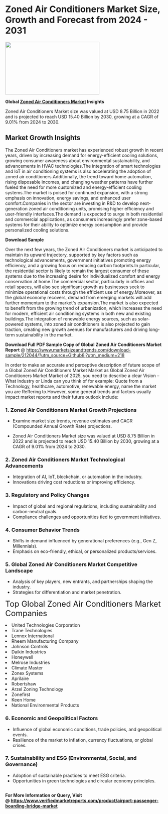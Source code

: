 <H1>Zoned Air Conditioners Market Size, Growth and Forecast from 2024 - 2031</H1><img class="aligncenter size-medium wp-image-584254" src="https://thirdeyenews.in/wp-content/uploads/2024/09/Global-Market-Research-300x168.jpeg" alt="" width="300" height="168" /><p><strong>Global&nbsp;<a href="https://www.marketsizeandtrends.com/download-sample/212044/?utm_source=Github8j?utm_medium=218">Zoned Air Conditioners Market</a> Insights</strong></p><p>Zoned Air Conditioners Market size was valued at USD 8.75 Billion in 2022 and is projected to reach USD 15.40 Billion by 2030, growing at a CAGR of 9.01% from 2024 to 2030.</p><p><h2>Market Growth Insights</h2> <p>The Zoned Air Conditioners market has experienced robust growth in recent years, driven by increasing demand for energy-efficient cooling solutions, growing consumer awareness about environmental sustainability, and advancements in HVAC technologies.The integration of smart technologies and IoT in air conditioning systems is also accelerating the adoption of zoned air conditioners.Additionally, the trend toward home automation, rising disposable incomes, and changing weather patterns have further fueled the need for more customized and energy-efficient cooling systems.The market is poised for continued expansion, with a strong emphasis on innovation, energy savings, and enhanced user comfort.Companies in the sector are investing in R&D to develop next-generation zoned air conditioning units, promising higher efficiency and user-friendly interfaces.The demand is expected to surge in both residential and commercial applications, as consumers increasingly prefer zone-based systems for their ability to optimize energy consumption and provide personalized cooling solutions.</p> <p><strong>Download Sample</strong></p> <p>Over the next few years, the Zoned Air Conditioners market is anticipated to maintain its upward trajectory, supported by key factors such as technological advancements, government initiatives promoting energy efficiency, and a growing focus on reducing carbon footprints.In particular, the residential sector is likely to remain the largest consumer of these systems due to the increasing desire for individualized comfort and energy conservation at home.The commercial sector, particularly in offices and retail spaces, will also see significant growth as businesses seek to minimize operational costs through the efficient use of energy.Moreover, as the global economy recovers, demand from emerging markets will add further momentum to the market's expansion.The market is also expected to benefit from the growing trend of urbanization, which increases the need for modern, efficient air conditioning systems in both new and existing buildings.The integration of renewable energy sources, such as solar-powered systems, into zoned air conditioners is also projected to gain traction, creating new growth avenues for manufacturers and driving long-term sustainability in the market.</p> <p><span class=""><strong>Download Full PDF Sample Copy of Global Zoned Air Conditioners Market Report</strong> @ <a href="https://www.marketsizeandtrends.com/download-sample/212044/?utm_source=Github8j?utm_medium=218" target="_blank">https://www.marketsizeandtrends.com/download-sample/212044/?utm_source=Github8j?utm_medium=218</a></span></p><p>In order to make an accurate and perceptive description of future scope of a Global&nbsp;Zoned Air Conditioners Market Market as Global&nbsp;Zoned Air Conditioners Market Market of 2025, you need to describe a clear Vision &ndash; What Industry or Linda can you think of for example: Quote from a Technology, healthcare, automotive, renewable energy, name the market you are Reffering to.However, some general trends and factors usually impact market reports and their future outlook include:</p><h3>1.&nbsp;<strong>Zoned Air Conditioners Market Growth Projections</strong></h3><ul><li>Examine market size trends, revenue estimates and CAGR (Compounded Annual Growth Rate) projections.</li><li><p>Zoned Air Conditioners Market size was valued at USD 8.75 Billion in 2022 and is projected to reach USD 15.40 Billion by 2030, growing at a CAGR of 9.01% from 2024 to 2030.</p></li></ul><h3>2.&nbsp;<strong>Zoned Air Conditioners Market Technological Advancements</strong></h3><ul><li>Integration of AI, IoT, blockchain, or automation in the industry.</li><li>Innovations driving cost reductions or improving efficiency.</li></ul><h3>3.&nbsp;<strong>Regulatory and Policy Changes</strong></h3><ul><li>Impact of global and regional regulations, including sustainability and carbon-neutral goals.</li><li>Compliance challenges and opportunities tied to government initiatives.</li></ul><h3>4.&nbsp;<strong>Consumer Behavior Trends</strong></h3><ul><li>Shifts in demand influenced by generational preferences (e.g., Gen Z, Millennials).</li><li>Emphasis on eco-friendly, ethical, or personalized products/services.</li></ul><h3>5.&nbsp;<strong>Global Zoned Air Conditioners Market Competitive Landscape</strong></h3><ul><li>Analysis of key players, new entrants, and partnerships shaping the industry.</li><li>Strategies for differentiation and market penetration.</li></ul><p data-pm-slice="1 1 []"><span style="color: inherit; font-family: inherit; font-size: 25px;">Top Global Zoned Air Conditioners Market Companies</span></p><div class="" data-test-id=""><p><li>United Technologies Corporation</li><li> Trane Technologies</li><li> Lennox International</li><li> Rheem Manufacturing Company</li><li> Johnson Controls</li><li> Daikin Industries</li><li> Honeywell</li><li> Melrose Industries</li><li> Climate Master</li><li> Zonex Systems</li><li> Aprilaire</li><li> Robertshaw</li><li> Arzel Zoning Technology</li><li> Zonefirst</li><li> Keen Home</li><li> National Environmental Products</li></p></div><h3>6.&nbsp;<strong>Economic and Geopolitical Factors</strong></h3><ul><li>Influence of global economic conditions, trade policies, and geopolitical events.</li><li>Resilience of the market to inflation, currency fluctuations, or global crises.</li></ul><h3>7.&nbsp;<strong>Sustainability and ESG (Environmental, Social, and Governance)</strong></h3><ul><li>Adoption of sustainable practices to meet ESG criteria.</li><li>Opportunities in green technologies and circular economy principles.</li></ul><h2><strong style="font-size: 14px;">For More Information or Query, Visit @&nbsp;</strong><a style="background-color: #ffffff; font-size: 14px;" href="https://www.marketsizeandtrends.com/report/zoned-air-conditioners-market/" target="_blank">https://www.verifiedmarketreports.com/product/airport-passenger-boarding-bridge-market</a></h2>